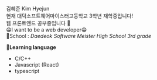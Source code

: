 김혜준 Kim Hyejun  
현재 대덕소프트웨어마이스터고등학교 3학년 재학중입니다!  
웹 프론트엔드 공부중입니다 🥰  
😁I want to be a web developer😁  
🏫School : *Daedeok Software Meister High School 3rd grade*  

💬**Learning language**  
- C/C++  
- Javascript (React)
- typescript
